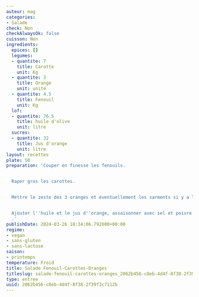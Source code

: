 ```yaml
---
auteur: mag
categories:
- Salade
check: Non
checkAlwaysOk: false
cuisson: Non
ingredients:
  epices: []
  legumes:
  - quantite: 7
    title: Carotte
    unit: Kg
  - quantite: 3
    title: Orange
    unit: unité
  - quantite: 4.5
    title: Fenouil
    unit: Kg
  lof:
  - quantite: 76.5
    title: huile d'olive
    unit: litre
  sucres:
  - quantite: 32
    title: Jus d'orange
    unit: litre
layout: recettes
plate: 50
preparation: 'Couper en finesse les fenouils.


  Raper gros les carottes.


  Mettre le zeste des 3 oranges et éventuellement les sarments si y a la motive.


  Ajouter l''huile et le jus d''orange, assaisonner avec sel et poivre à convenance
  .'
publishDate: 2024-03-26 18:34:06.792000+00:00
regime:
- vegan
- sans-gluten
- sans-lactose
saison:
- printemps
temperature: Froid
title: Salade Fenouil-Carottes-Oranges
titleslug: salade-fenouil-carottes-oranges_2062b456-c8eb-4d4f-8f38-2f39f3c7112b
type: entree
uuid: 2062b456-c8eb-4d4f-8f38-2f39f3c7112b
---
```

